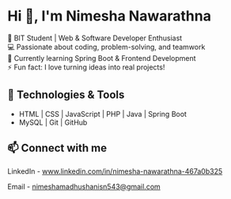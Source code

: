 # Hi 👋, I'm Nimesha Nawarathna

🚀 BIT Student | Web & Software Developer Enthusiast  
💻 Passionate about coding, problem-solving, and teamwork  
🌱 Currently learning Spring Boot & Frontend Development  
⚡ Fun fact: I love turning ideas into real projects!  

## 🔧 Technologies & Tools
- HTML | CSS | JavaScript | PHP | Java | Spring Boot  
- MySQL | Git | GitHub  

## 📫 Connect with me
LinkedIn - www.linkedin.com/in/nimesha-nawarathna-467a0b325

Email - nimeshamadhushanisn543@gmail.com

<!--
**NimeshaNawarathna/NimeshaNawarathna** is a ✨ _special_ ✨ repository because its `README.md` (this file) appears on your GitHub profile.

Here are some ideas to get you started:

- 🔭 I’m currently working on ...
- 🌱 I’m currently learning ...
- 👯 I’m looking to collaborate on ...
- 🤔 I’m looking for help with ...
- 💬 Ask me about ...
- 📫 How to reach me: ...
- 😄 Pronouns: ...
- ⚡ Fun fact: ...
-->
